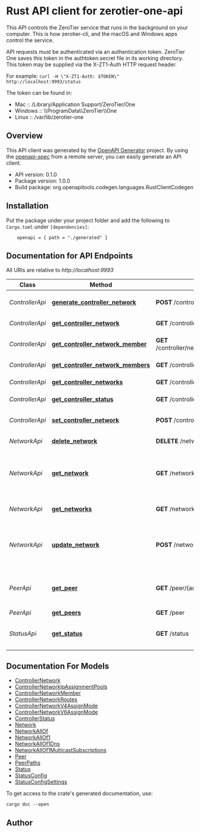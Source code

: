 # Rust API client for zerotier-one-api

<p> This API controls the ZeroTier service that runs in the background on your computer. This is how zerotier-cli, and the macOS and Windows apps control the service. </p> <p> API requests must be authenticated via an authentication token. ZeroTier One saves this token in the authtoken.secret file in its working directory. This token may be supplied via the X-ZT1-Auth HTTP request header. </p> <p> For example: <code>curl -H \"X-ZT1-Auth: $TOKEN\" http://localhost:9993/status</code> </p> <p> The token can be found in: <ul> <li>Mac :: /Library/Application Support/ZeroTier/One</li> <li>Windows :: \\ProgramData\\ZeroTier\\One</li> <li>Linux :: /var/lib/zerotier-one</li> </ul> </p> 

## Overview

This API client was generated by the [OpenAPI Generator](https://openapi-generator.tech) project.  By using the [openapi-spec](https://openapis.org) from a remote server, you can easily generate an API client.

- API version: 0.1.0
- Package version: 1.0.0
- Build package: org.openapitools.codegen.languages.RustClientCodegen

## Installation

Put the package under your project folder and add the following to `Cargo.toml` under `[dependencies]`:

```
    openapi = { path = "./generated" }
```

## Documentation for API Endpoints

All URIs are relative to *http://localhost:9993*

Class | Method | HTTP request | Description
------------ | ------------- | ------------- | -------------
*ControllerApi* | [**generate_controller_network**](docs/ControllerApi.md#generate_controller_network) | **POST** /controller/network/{controllerID}______ | Generate Random Network ID.
*ControllerApi* | [**get_controller_network**](docs/ControllerApi.md#get_controller_network) | **GET** /controller/network/{networkID} | Get Network by ID.
*ControllerApi* | [**get_controller_network_member**](docs/ControllerApi.md#get_controller_network_member) | **GET** /controller/network/{networkID}/member{nodeID} | Get Network Member Details by ID.
*ControllerApi* | [**get_controller_network_members**](docs/ControllerApi.md#get_controller_network_members) | **GET** /controller/network/{networkID}/member | List Network Members.
*ControllerApi* | [**get_controller_networks**](docs/ControllerApi.md#get_controller_networks) | **GET** /controller/network | List Networks.
*ControllerApi* | [**get_controller_status**](docs/ControllerApi.md#get_controller_status) | **GET** /controller | Get Controller Status.
*ControllerApi* | [**set_controller_network**](docs/ControllerApi.md#set_controller_network) | **POST** /controller/network/{networkID} | Create or Update a Network.
*NetworkApi* | [**delete_network**](docs/NetworkApi.md#delete_network) | **DELETE** /network/{networkID} | Leave a network.
*NetworkApi* | [**get_network**](docs/NetworkApi.md#get_network) | **GET** /network/{networkID} | Get a joined Network membership configuration by Network ID.
*NetworkApi* | [**get_networks**](docs/NetworkApi.md#get_networks) | **GET** /network | Get all network memberships.
*NetworkApi* | [**update_network**](docs/NetworkApi.md#update_network) | **POST** /network/{networkID} | Join a network or update it's configuration by Network ID.
*PeerApi* | [**get_peer**](docs/PeerApi.md#get_peer) | **GET** /peer/{address} | Get information about a specific peer by Node ID.
*PeerApi* | [**get_peers**](docs/PeerApi.md#get_peers) | **GET** /peer | Get all peers.
*StatusApi* | [**get_status**](docs/StatusApi.md#get_status) | **GET** /status | Node status and addressing info.


## Documentation For Models

 - [ControllerNetwork](docs/ControllerNetwork.md)
 - [ControllerNetworkIpAssignmentPools](docs/ControllerNetworkIpAssignmentPools.md)
 - [ControllerNetworkMember](docs/ControllerNetworkMember.md)
 - [ControllerNetworkRoutes](docs/ControllerNetworkRoutes.md)
 - [ControllerNetworkV4AssignMode](docs/ControllerNetworkV4AssignMode.md)
 - [ControllerNetworkV6AssignMode](docs/ControllerNetworkV6AssignMode.md)
 - [ControllerStatus](docs/ControllerStatus.md)
 - [Network](docs/Network.md)
 - [NetworkAllOf](docs/NetworkAllOf.md)
 - [NetworkAllOf1](docs/NetworkAllOf1.md)
 - [NetworkAllOf1Dns](docs/NetworkAllOf1Dns.md)
 - [NetworkAllOf1MulticastSubscriptions](docs/NetworkAllOf1MulticastSubscriptions.md)
 - [Peer](docs/Peer.md)
 - [PeerPaths](docs/PeerPaths.md)
 - [Status](docs/Status.md)
 - [StatusConfig](docs/StatusConfig.md)
 - [StatusConfigSettings](docs/StatusConfigSettings.md)


To get access to the crate's generated documentation, use:

```
cargo doc --open
```

## Author



